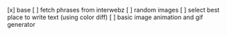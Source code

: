 [x] base
[ ] fetch phrases from interwebz
[ ] random images
[ ] select best place to write text (using color diff)
[ ] basic image animation and gif generator